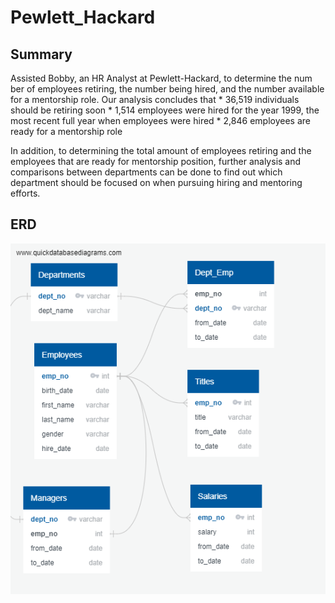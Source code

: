 # Pewlett_Hackard 

## Summary
Assisted Bobby, an HR Analyst at Pewlett-Hackard, to determine the num ber of employees retiring, the number being hired, and the number available for a mentorship role. Our analysis concludes that 
          * 36,519 individuals should be retiring soon
          * 1,514 employees were hired for the year 1999, the most recent full year when employees were hired
          * 2,846 employees are ready for a mentorship role
          
In addition, to determining the total amount of employees retiring and the employees that are ready for mentorship position, further analysis and comparisons between departments can be done to find out which department should be focused on when pursuing hiring and mentoring efforts. 

## ERD
![](EmployeeDB.png.png)
